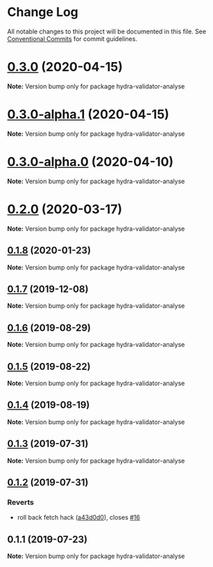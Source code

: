 # Change Log

All notable changes to this project will be documented in this file.
See [Conventional Commits](https://conventionalcommits.org) for commit guidelines.

# [0.3.0](https://github.com/hypermedia-app/hydra-validator/compare/hydra-validator-analyse@0.3.0-alpha.1...hydra-validator-analyse@0.3.0) (2020-04-15)

**Note:** Version bump only for package hydra-validator-analyse





# [0.3.0-alpha.1](https://github.com/hypermedia-app/hydra-validator/compare/hydra-validator-analyse@0.3.0-alpha.0...hydra-validator-analyse@0.3.0-alpha.1) (2020-04-15)

**Note:** Version bump only for package hydra-validator-analyse





# [0.3.0-alpha.0](https://github.com/hypermedia-app/hydra-validator/compare/hydra-validator-analyse@0.2.0...hydra-validator-analyse@0.3.0-alpha.0) (2020-04-10)

**Note:** Version bump only for package hydra-validator-analyse





# [0.2.0](https://github.com/hypermedia-app/hydra-validator/compare/hydra-validator-analyse@0.1.8...hydra-validator-analyse@0.2.0) (2020-03-17)

**Note:** Version bump only for package hydra-validator-analyse





## [0.1.8](https://github.com/hypermedia-app/hydra-validator/compare/hydra-validator-analyse@0.1.7...hydra-validator-analyse@0.1.8) (2020-01-23)

**Note:** Version bump only for package hydra-validator-analyse





## [0.1.7](https://github.com/hypermedia-app/hydra-validator/compare/hydra-validator-analyse@0.1.6...hydra-validator-analyse@0.1.7) (2019-12-08)

**Note:** Version bump only for package hydra-validator-analyse





## [0.1.6](https://github.com/hypermedia-app/hydra-validator/compare/hydra-validator-analyse@0.1.5...hydra-validator-analyse@0.1.6) (2019-08-29)

**Note:** Version bump only for package hydra-validator-analyse





## [0.1.5](https://github.com/hypermedia-app/hydra-validator/compare/hydra-validator-analyse@0.1.4...hydra-validator-analyse@0.1.5) (2019-08-22)

**Note:** Version bump only for package hydra-validator-analyse





## [0.1.4](https://github.com/hypermedia-app/hydra-validator/compare/hydra-validator-analyse@0.1.3...hydra-validator-analyse@0.1.4) (2019-08-19)

**Note:** Version bump only for package hydra-validator-analyse





## [0.1.3](https://github.com/hypermedia-app/hydra-validator/compare/hydra-validator-analyse@0.1.2...hydra-validator-analyse@0.1.3) (2019-07-31)

**Note:** Version bump only for package hydra-validator-analyse





## [0.1.2](https://github.com/hypermedia-app/hydra-validator/compare/hydra-validator-analyse@0.1.1...hydra-validator-analyse@0.1.2) (2019-07-31)


### Reverts

* roll back fetch hack ([a43d0d0](https://github.com/hypermedia-app/hydra-validator/commit/a43d0d0)), closes [#16](https://github.com/hypermedia-app/hydra-validator/issues/16)





## 0.1.1 (2019-07-23)

**Note:** Version bump only for package hydra-validator-analyse
